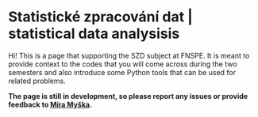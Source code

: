 # Statistické zpracování dat | statistical data analysisis

Hi! This is a page that supporting the SZD subject at FNSPE. It is meant to provide context to the codes that you will come across during the two semesters and also introduce some Python tools that can be used for related problems.

**The page is still in development, so please report any issues or provide feedback to [Míra Myška](mailto:miroslav.myska@fjfi.cvut.cz).**


<!-- Kdyby se tahle stránka líbila, můžeme ji udělat i pro ty přepsané kódy v Pythonu. Fakt jednoduše se to upravuje ve formátu markdown, což je něco s podobnou filozofií jako LaTeX (akorát to je trošku jednodušší a slabší). Kdybys chtěl vidět hotovou stránku, tak [tady](https://astra-package.docs.cern.ch){:target="_blank"} je dokumentace, co jsem dělal v CERNu. To, co reálně jsem napsal já, je ve složce `./docs`, zbytek se generuje. Vypadá v tom dobře popis kódu, dají se tu psát rovnice LaTeX stylem

$$
f(x) = \frac{1}{\sigma \sqrt{2\pi} } e^{-\frac{1}{2}\left(\frac{x-\mu}{\sigma}\right)^2}
$$

Popis instalace a setupu geantu je [tady](geant4.md). -->